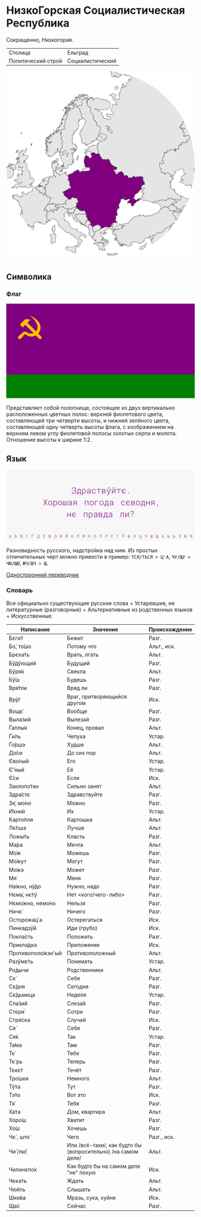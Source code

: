 # НизкоГорская Социалистическая Республика

Сокращенно, Низкогория.

|                    |                  |
| ------------------ | ---------------- |
| Столица            | Ельград          |
| Политический строй | Социалистический |

![На карте](https://raw.githubusercontent.com/sziberov/Nizkogoria/master/Map.png)

## Символика

### Флаг
![Флаг](https://raw.githubusercontent.com/sziberov/Nizkogoria/master/Flag.png)

Представляет собой полотнище, состоящее из двух вертикально расположенных цветных полос: верхней фиолетового цвета, составляющей три четверти высоты, и нижней зелёного цвета, составляющей одну четверть высоты флага, с изображением на верхнем левом углу фиолетовой полосы золотых серпа и молота. Отношение высоты к ширине 1:2.

## Язык
![Язык](https://raw.githubusercontent.com/sziberov/Nizkogoria/master/Language.png)

Разновидность русского, надстройка над ним. Из простых отличительных черт можно привести в пример: `ТСЯ/ТЬСЯ > Ц'А`, `ЧУ/ЩУ > ЧЮ/ЩЮ`, `ЖЧ/ШЧ > Щ`.

[Односторонний переводчик](https://sziberov.github.io/Nizkogoria/Translator.html)

### Словарь
Все официально существующие русские слова + Устаревшие, не литературные (разговорные) + Альтернативные из родственных языков + Искусственные.

| Написание            | Значение                                                     | Происхождение |
| -------------------- | ------------------------------------------------------------ | ------------- |
| Бєги́т                | Бежит                                                        | Разг.         |
| Бо́, то́шо             | Потому что                                                   | Альт., иск.   |
| ́Брєха́ть              | Врать, лгать                                                 | Альт.         |
| Бў́дўющий             | Будущий                                                      | Разг.         |
| Бўря́к                | Свекла                                                       | Альт.         |
| Бў́ш                  | Будешь                                                       | Разг.         |
| Вря́тли               | Вряд ли                                                      | Разг.         |
| Врў́г                 | Враг, притворяющийся другом                                  | Иск.          |
| Вощє́                 | Вообще                                                       | Разг.         |
| Выла́зий              | Вылезай                                                      | Разг.         |
| Ґаплы́к               | Конец, провал                                                | Альт.         |
| Ґи́ль                 | Чепуха                                                       | Устар.        |
| Ґо́ршэ                | Худше                                                        | Альт.         |
| До́си                 | До сих пор                                                   | Альт.         |
| Єво́ный               | Его                                                          | Устар.        |
| Є'́ный                | Её                                                           | Устар.        |
| Є́си                  | Если                                                         | Иск.          |
| Заклопо́тан           | Сильно занят                                                 | Альт.         |
| Здра́стє              | Здравствуйте                                                 | Разг.         |
| Зя́, мо́но             | Можно                                                        | Разг.         |
| И́хний                | Их                                                           | Устар.        |
| Карто́пля             | Картошка                                                     | Альт.         |
| Лє́пшэ                | Лучше                                                        | Альт.         |
| Ложы́ть               | Класть                                                       | Разг.         |
| Ма́ра                 | Мечта                                                        | Альт.         |
| Мо́ж                  | Можешь                                                       | Разг.         |
| Мо́жут                | Могут                                                        | Разг.         |
| Мо́жэ                 | Может                                                        | Разг.         |
| Мя́                   | Меня                                                         | Разг.         |
| На́жно, нў́до          | Нужно, надо                                                  | Разг.         |
| Нєма́, нє́тў           | Нет <кого/чего-либо>                                         | Разг.         |
| Нємо́жно, немо́но      | Нельзя                                                       | Разг.         |
| Ничє́                 | Ничего                                                       | Разг.         |
| Осторожа́ц'а          | Остерегаться                                                 | Иск.          |
| Пинкадзў́й            | Иди (грубо)                                                  | Иск.          |
| Покла́сть             | Положить                                                     | Разг.         |
| Прикла́дка            | Приложение                                                   | Иск.          |
| Противополо́жэн'ый    | Противоположный                                              | Альт.         |
| Разўмє́ть             | Понимать                                                     | Устар.        |
| Ро́дычи               | Родственники                                                 | Альт.         |
| Сє́                   | Себе                                                         | Разг.         |
| Сє́дня                | Сегодня                                                      | Разг.         |
| Сє́дьмица             | Неделя                                                       | Устар.        |
| Сла́зий               | Слезай                                                       | Разг.         |
| Стєри́                | Сотри                                                        | Разг.         |
| Стря́ска              | Случай                                                       | Иск.          |
| Ся́                   | Себя                                                         | Разг.         |
| Ся́к                  | Так                                                          | Устар.        |
| Та́ма                 | Там                                                          | Разг.         |
| Тє́                   | Тебе                                                         | Разг.         |
| Тє́ рь                | Теперь                                                       | Разг.         |
| Тєкє́т                | Течёт                                                        | Разг.         |
| Тро́шки               | Немного                                                      | Альт.         |
| Тў́та                 | Тут                                                          | Разг.         |
| Тэ́то                 | Вот это                                                      | Иск.          |
| Тя́                   | Тебя                                                         | Разг.         |
| Ха́та                 | Дом, квартира                                                | Альт.         |
| Хоро́ш                | Хватит                                                       | Разг.         |
| Хо́ш                  | Хочешь                                                       | Разг.         |
| Чє́ , што́             | Чего                                                         | Разг., иск.   |
| Чи́ /ли́/              | Или /всё-таки/, как будто бы (вопросительно) /на самом деле/ | Альт.         |
| Чилинєпо́х            | Как будто бы на самом деле "не" похую                        | Иск.          |
| Чєка́ть               | Ждать                                                        | Альт.         |
| Чю́ять                | Слышать                                                      | Альт.         |
| Шки́ва                | Мразь, сука, хуйня                                           | Иск.          |
| Ща́с                  | Сейчас                                                       | Разг.         |
